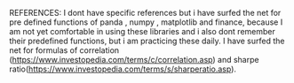 REFERENCES:
I dont have specific references but i have surfed the net for pre defined functions of panda , numpy , matplotlib and finance, because I am not yet comfortable
in using these libraries and i also dont remember their predefined functions, but i am practicing these daily.
I have surfed the net for formulas of correlation (https://www.investopedia.com/terms/c/correlation.asp) and sharpe ratio(https://www.investopedia.com/terms/s/sharperatio.asp).
